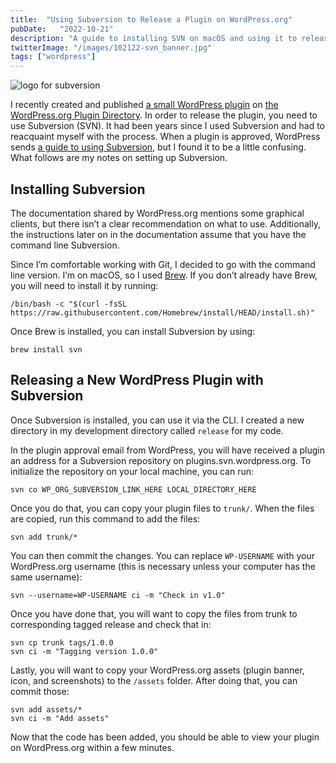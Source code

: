 ```yaml
---
title:  "Using Subversion to Release a Plugin on WordPress.org"
pubDate:   "2022-10-21"
description: "A guide to installing SVN on macOS and using it to release a plugin on WordPress.org"
twitterImage: "/images/102122-svn_banner.jpg"
tags: ["wordpress"]
---
```


![logo for subversion](/images/102122-svn_banner.jpg)

I recently created and published [a small WordPress plugin](https://wordpress.org/plugins/details-show-and-hide) on [the WordPress.org Plugin Directory](https://wordpress.org/plugins/). In order to release the plugin, you need to use Subversion (SVN). It had been years since I used Subversion and had to reacquaint myself with the process. When a plugin is approved, WordPress sends [a guide to using Subversion](https://developer.wordpress.org/plugins/wordpress-org/how-to-use-subversion/), but I found it to be a little confusing. What follows are my notes on setting up Subversion.

## Installing Subversion

The documentation shared by WordPress.org mentions some graphical clients, but there isn’t a clear recommendation on what to use. Additionally, the instructions later on in the documentation assume that you have the command line Subversion.

Since I’m comfortable working with Git, I decided to go with the command line version. I’m on macOS, so I used [Brew](https://brew.sh/). If you don’t already have Brew, you will need to install it by running:

```shellsession
/bin/bash -c "$(curl -fsSL https://raw.githubusercontent.com/Homebrew/install/HEAD/install.sh)"
```

Once Brew is installed, you can install Subversion by using:

```shellsession
brew install svn
```

## Releasing a New WordPress Plugin with Subversion

Once Subversion is installed, you can use it via the CLI. I created a new directory in my development directory called `release` for my code.

In the plugin approval email from WordPress, you will have received a plugin an address for a Subversion repository on plugins.svn.wordpress.org. To initialize the repository on your local machine, you can run:

```shellsession
svn co WP_ORG_SUBVERSION_LINK_HERE LOCAL_DIRECTORY_HERE
```

Once you do that, you can copy your plugin files to `trunk/`. When the files are copied, run this command to add the files:

```shellsession
svn add trunk/*
```

You can then commit the changes. You can replace `WP-USERNAME` with your WordPress.org username (this is necessary unless your computer has the same username):

```shellsession
svn --username=WP-USERNAME ci -m "Check in v1.0"
```

Once you have done that, you will want to copy the files from trunk to corresponding tagged release and check that in:

```shellsession
svn cp trunk tags/1.0.0
svn ci -m "Tagging version 1.0.0"
```

Lastly, you will want to copy your WordPress.org assets (plugin banner, icon, and screenshots) to the `/assets` folder. After doing that, you can commit those:

```shellsession
svn add assets/*
svn ci -m "Add assets"
```

Now that the code has been added, you should be able to view your plugin on WordPress.org within a few minutes.
